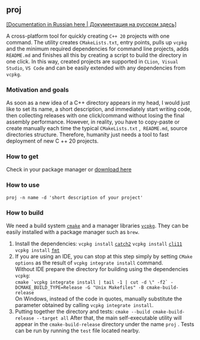 ## proj

[[Documentation in Russian here | Документация на русском здесь]](README.ru.md)

A cross-platform tool for quickly creating `C++ 20` projects with one command. The utility creates
`CMakeLists.txt`, entry points, pulls up `vcpkg` and the minimum required dependencies for command line projects,
adds `README.md` and finishes all this by creating a script to build the directory in one click. In this way, created
projects are supported in `CLion`,` Visual Studio`, `VS Code` and can be easily extended with any dependencies
from `vcpkg`.

### Motivation and goals

As soon as a new idea of a C++ directory appears in my head, I would just like to set its name, a short description, and
immediately start writing code, then collecting releases with one click/command without losing the final assembly
performance. However, in reality, you have to copy-paste or create manually each time the typical `CMakeLists.txt`
,` README.md`, source directories structure. Therefore, humanity just needs a tool to fast deployment of new C ++ 20
projects.

### How to get

Check in your package manager or [download here](https://github.com/demidko/proj/releases)

### How to use

```shell
proj -n name -d 'short description of your project'
```

### How to build

We need a build system [`cmake`](https://cmake.org/download) and a manager
libraries [`vcpkg`](https://github.com/microsoft/vcpkg). They can be easily installed with a package manager such
as `brew`.

1. Install the dependencies:
   `vcpkg install` [`catch2`](https://github.com/catchorg/Catch2)
   `vcpkg install` [`cli11`](https://github.com/CLIUtils/CLI11)
   `vcpkg install` [`fmt`](https://github.com/fmtlib/fmt)
1. If you are using an IDE, you can stop at this step simply by setting `CMake options` as the result
   of `vcpkg integrate install` command.  
   Without IDE prepare the directory for building using the dependencies `vcpkg`:  
   ```cmake `vcpkg integrate install | tail -1 | cut -d \" -f2` -DCMAKE_BUILD_TYPE=Release -G "Unix Makefiles" -B cmake-build-release```  
   On Windows, instead of the code in quotes, manually substitute the parameter obtained by
   calling `vcpkg integrate install`.
1. Putting together the directory and tests:
   `cmake --build cmake-build-release --target all`
   After that, the main self-executable utility will appear in the `cmake-build-release` directory under the name `proj`
   . Tests can be run by running the `test` file located nearby.